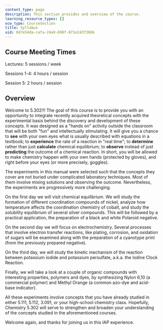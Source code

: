 ```yaml
---
content_type: page
description: This section provides and overview of the course.
learning_resource_types: []
ocw_type: CourseSection
title: Syllabus
uid: 0d7e54da-cafa-24a9-698f-871e243f26bb
---
```


Course Meeting Times
--------------------

Lectures: 5 sessions / week

Sessions 1-4: 4 hours / session

Session 5: 2 hours / session

Overview
--------

Welcome to 5.302!!! The goal of this course is to provide you with an opportunity to integrate recently acquired theoretical concepts with the experimental basis behind the discovery and development of these concepts. It was designed as a "hands on" activity outside the classroom that will be both "fun" and intellectually stimulating. It will give you a chance to **see** with your own eyes what is usually described with equations in a textbook; to **experience** the rate of a reaction in "real time"; to **determine** rather than just **calculate** chemical equilibrium; to **observe** instead of just **predicting** the outcome of a chemical reaction. In short, you will be allowed to make chemistry happen with your own hands (protected by gloves), and right before your eyes (or more precisely, goggles).

The experiments in this manual were selected such that the concepts they cover are not buried under complicated laboratory techniques. Most of them involve mixing solutions and observing the outcome. Nevertheless, the experiments are progressively more challenging.

On the first day we will visit chemical equilibrium. We will study the formation of different coordination compounds of nickel, analyze how temperature affects the coordination chemistry of cobalt, and study the solubility equilibrium of several silver compounds. This will be followed by a practical application, the preparation of a black and white Polaroid negative.

On the second day we will focus on electrochemistry. Several processes that involve electron transfer reactions, like plating, corrosion, and oxidation of sugars will be examined along with the preparation of a cyanotype print (from the previously prepared negative).

On the third day, we will study the kinetic mechanism of the reaction between potassium iodide and potassium persulfate, a.k.a. the Iodine Clock Reaction.

Finally, we will take a look at a couple of organic compounds with interesting properties, polymers and dyes, by synthesizing Nylon 6,10 (a commercial polymer) and Methyl Orange (a common azo-dye and acid-base indicator).

All these experiments involve concepts that you have already studied in either 5.111, 5.112, 3.091, or your high-school chemistry class. Hopefully, Chemistry 5.302 will serve to strengthen and broaden your understanding of the concepts studied in the aforementioned courses.

Welcome again, and thanks for joining us in this IAP experience.